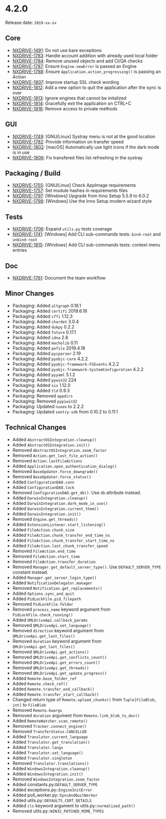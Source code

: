 # 4.2.0

Release date: `2019-xx-xx`

## Core

- [NXDRIVE-1491](https://jira.nuxeo.com/browse/NXDRIVE-1491): Do not use bare exceptions
- [NXDRIVE-1783](https://jira.nuxeo.com/browse/NXDRIVE-1783): Handle account addition with already used local folder
- [NXDRIVE-1784](https://jira.nuxeo.com/browse/NXDRIVE-1784): Remove unused objects and add CI/QA checks
- [NXDRIVE-1787](https://jira.nuxeo.com/browse/NXDRIVE-1787): Ensure `Engine.newError` is passed an Engine
- [NXDRIVE-1788](https://jira.nuxeo.com/browse/NXDRIVE-1788): Ensure `Application.action_progressing()` is passing an Action
- [NXDRIVE-1807](https://jira.nuxeo.com/browse/NXDRIVE-1807): Improve startup SSL check wording
- [NXDRIVE-1812](https://jira.nuxeo.com/browse/NXDRIVE-1812): Add a new option to quit the application after the sync is over
- [NXDRIVE-1813](https://jira.nuxeo.com/browse/NXDRIVE-1813): Ignore engines that cannot be initalized
- [NXDRIVE-1814](https://jira.nuxeo.com/browse/NXDRIVE-1814): Gracefully exit the application on CTRL+C
- [NXDRIVE-1816](https://jira.nuxeo.com/browse/NXDRIVE-1816): Remove access to private methods

## GUI

- [NXDRIVE-1749](https://jira.nuxeo.com/browse/NXDRIVE-1749): [GNU/Linux] Systray menu is not at the good location
- [NXDRIVE-1782](https://jira.nuxeo.com/browse/NXDRIVE-1782): Provide information on transfer speed
- [NXDRIVE-1802](https://jira.nuxeo.com/browse/NXDRIVE-1802): [macOS] Automatically use light icons if the dark mode is in use
- [NXDRIVE-1806](https://jira.nuxeo.com/browse/NXDRIVE-1806): Fix transfered files list refreshing in the systray

## Packaging / Build

- [NXDRIVE-1755](https://jira.nuxeo.com/browse/NXDRIVE-1755): [GNU/Linux] Check AppImage requirements
- [NXDRIVE-1757](https://jira.nuxeo.com/browse/NXDRIVE-1757): Set module hashes in requirements files
- [NXDRIVE-1797](https://jira.nuxeo.com/browse/NXDRIVE-1797): [Windows] Upgrade from Inno Setup 5.5.9 to 6.0.2
- [NXDRIVE-1798](https://jira.nuxeo.com/browse/NXDRIVE-1798): [Windows] Use the Inno Setup modern wizard style

## Tests

- [NXDRIVE-1706](https://jira.nuxeo.com/browse/NXDRIVE-1706): Expand `utils.py` tests coverage
- [NXDRIVE-1741](https://jira.nuxeo.com/browse/NXDRIVE-1741): [Windows] Add CLI sub-commands tests: `bind-root` and `unbind-root`
- [NXDRIVE-1815](https://jira.nuxeo.com/browse/NXDRIVE-1815): [Windows] Add CLI sub-commands tests: context menu entries

## Doc

- [NXDRIVE-1761](https://jira.nuxeo.com/browse/NXDRIVE-1761): Document the team workflow

## Minor Changes

- Packaging: Added `altgraph` 0.16.1
- Packaging: Added `certifi` 2019.6.16
- Packaging: Added `cffi` 1.12.3
- Packaging: Added `chardet` 3.0.4
- Packaging: Added `dukpy` 0.2.2
- Packaging: Added `future` 0.17.1
- Packaging: Added `idna` 2.8
- Packaging: Added `macholib` 0.11
- Packaging: Added `pefile` 2019.4.18
- Packaging: Added `pycparser` 2.19
- Packaging: Added `pyobjc-core` 4.2.2
- Packaging: Added `pyobjc-framework-FSEvents` 4.2.2
- Packaging: Added `pyobjc-framework-SystemConfiguration` 4.2.2
- Packaging: Added `pyyaml` 5.1.2
- Packaging: Added `pywin32` 224
- Packaging: Added `six` 1.12.0
- Packaging: Added `tld` 0.9.3
- Packaging: Removed `appdirs`
- Packaging: Removed `pypiwin32`
- Packaging: Updated `nuxeo` to 2.2.2
- Packaging: Updated `sentry-sdk` from 0.10.2 to 0.11.1

## Technical Changes

- Added `AbstractOSIntegration.cleanup()`
- Added `AbstractOSIntegration.init()`
- Removed `AbstractOSIntegration.zoom_factor`
- Removed `Action.get_last_file_action()`
- Removed `Action.lastFileActions`
- Added `Application.open_authentication_dialog()`
- Removed `BaseUpdater.force_downgrade()`
- Removed `BaseUpdater.force_status()`
- Added `ConfigurationDAO.conn`
- Added `ConfigurationDAO.lock`
- Removed `ConfigurationDAO.get_db()`. Use `db` attribute instead.
- Added `DarwinIntegration.cleanup()`
- Added `DarwinIntegration.dark_mode_in_use()`
- Added `DarwinIntegration.current_them()`
- Added `DarwinIntegration.init()`
- Removed `Engine.get_threads()`
- Added `ExtensionListener.start_listening()`
- Added `FileAction.chunk_size`
- Added `FileAction.chunk_transfer_end_time_ns`
- Added `FileAction.chunk_transfer_start_time_ns`
- Added `FileAction.last_chunk_transfer_speed`
- Removed `FileAction.end_time`
- Removed `FileAction.start_time`
- Removed `FileAction.transfer_duration`
- Removed `Manager.get_default_server_type()`. Use `DEFAULT_SERVER_TYPE` constant instead.
- Added `Manager.get_server_login_type()`
- Added `NotificationDelegator.manager`
- Removed `Notification.get_replacements()`
- Added `Options.sync_and_quit`
- Added `PidLockFile.pid_filepath`
- Removed `PidLockFile.folder`
- Removed `process_name` keyword argument from `PidLockFile.check_running()`
- Added `QMLDriveApi.callback_params`
- Removed `QMLDriveApi.set_language()`
- Removed `direction` keyword argument from `QMLDriveApi.get_last_files()`
- Removed `duration` keyword argument from `QMLDriveApi.get_last_files()`
- Removed `QMLDriveApi.get_actions()`
- Removed `QMLDriveApi.get_conflicts_count()`
- Removed `QMLDriveApi.get_errors_count()`
- Removed `QMLDriveApi.get_threads()`
- Removed `QMLDriveApi.get_update_progress()`
- Added `Remote.base_folder_ref`
- Added `Remote.check_ref()`
- Added `Remote.transfer_end_callback()`
- Added `Remote.transfer_start_callback()`
- Changed return type of `Remote.upload_chunks()` from `Tuple[FileBlob, int]` to `FileBlob`
- Removed `Remote.kwargs`
- Removed `duration` argument from `Remote.link_blob_to_doc()`
- Added `RemoteWatcher.scan_remote()`
- Removed `Tracker.connect_engine()`
- Removed `TransferStatus.CANCELLED`
- Added `Translator.current_language`
- Added `Translator.get_translation()`
- Added `Translator.langs`
- Added `Translator.set_language()`
- Added `Translator.singleton`
- Removed `Translator.translations()`
- Added `WindowsIntegration.cleanup()`
- Added `WindowsIntegration.init()`
- Removed `WindowsIntegration.zoom_factor`
- Added constants.py:`DEFAULT_SERVER_TYPE`
- Added exceptions.py::`EngineInitError`
- Added poll_worker.py::`SyncAndQuitWorker`
- Added utils.py::`DEFAULTS_CERT_DETAILS`
- Added `cls` keyword argument to utils.py::`normalized_path()`
- Removed utils.py::`WIN32_PATCHED_MIME_TYPES`
